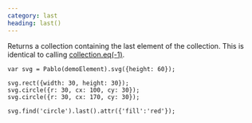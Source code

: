 ```yaml
---
category: last
heading: last()
---
```


Returns a collection containing the last element of the collection. This is identical to calling [collection.eq(-1)](/api/eq/).

    var svg = Pablo(demoElement).svg({height: 60});

    svg.rect({width: 30, height: 30});
    svg.circle({r: 30, cx: 100, cy: 30});
    svg.circle({r: 30, cx: 170, cy: 30});

    svg.find('circle').last().attr({'fill':'red'});
